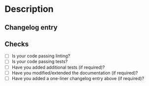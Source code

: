 # Description

<!-- describe you changes here
make sure your PR title starts with "gh-XXX: " where XXX is the issue you are
solving -->

<!-- for user facing bugs -->
<!-- Fixes: # (issue) -->

<!-- for other issues -->
<!-- Closes: # (issue) -->

<!-- referring some issue -->
<!-- Refs: # (issue) -->

## Changelog entry

<!-- add a one liner changelog entry here if this PR makes any user-facing change
Added: Some new feature
Changed: Some change in existing functionality
Deprecated: Some soon-to-be removed feature
Removed: Some now removed feature
Fixed: Some bug fix
Security: Some vulnerability was fixed
-->

## Checks

- [ ] Is your code passing linting?
- [ ] Is your code passing tests?
- [ ] Have you added additional tests (if required)?
- [ ] Have you modified/extended the documentation (if required)?
- [ ] Have you added a one-liner changelog entry above (if required)?

